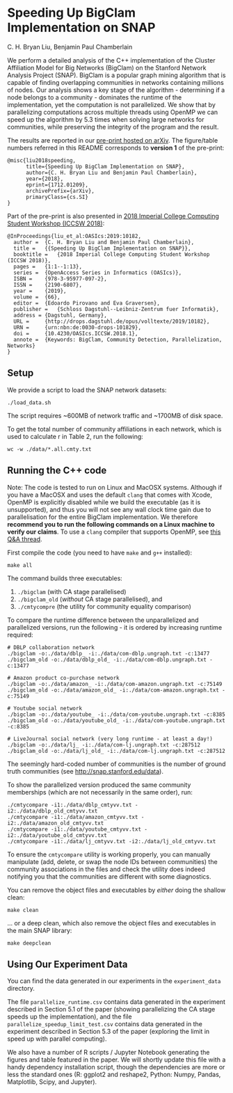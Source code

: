 # Speeding Up BigClam Implementation on SNAP


C. H. Bryan Liu, Benjamin Paul Chamberlain

We perform a detailed analysis of the C++ implementation of the Cluster Affiliation Model for Big Networks (BigClam) on the Stanford Network Analysis Project (SNAP). BigClam is a popular graph mining algorithm that is capable of finding overlapping communities in networks containing millions of nodes. Our analysis shows a key stage of the algorithm - determining if a node belongs to a community - dominates the runtime of the implementation, yet the computation is not parallelized. We show that by parallelizing computations across multiple threads using OpenMP we can speed up the algorithm by 5.3 times when solving large networks for communities, while preserving the integrity of the program and the result.

The results are reported in our [pre-print hosted on arXiv](https://arxiv.org/pdf/1712.01209v1.pdf). The figure/table numbers referred in this README corresponds to **version 1** of the pre-print:
```
@misc{liu2018speeding,
      title={Speeding Up BigClam Implementation on SNAP}, 
      author={C. H. Bryan Liu and Benjamin Paul Chamberlain},
      year={2018},
      eprint={1712.01209},
      archivePrefix={arXiv},
      primaryClass={cs.SI}
}
```

Part of the pre-print is also presented in [2018 Imperial College Computing Student Workshop (ICCSW 2018)](https://drops.dagstuhl.de/opus/volltexte/2019/10182/pdf/OASIcs-ICCSW-2018-1.pdf):
```
@InProceedings{liu_et_al:OASIcs:2019:10182,
  author =	{C. H. Bryan Liu and Benjamin Paul Chamberlain},
  title =	{{Speeding Up BigClam Implementation on SNAP}},
  booktitle =	{2018 Imperial College Computing Student Workshop (ICCSW 2018)},
  pages =	{1:1--1:13},
  series =	{OpenAccess Series in Informatics (OASIcs)},
  ISBN =	{978-3-95977-097-2},
  ISSN =	{2190-6807},
  year =	{2019},
  volume =	{66},
  editor =	{Edoardo Pirovano and Eva Graversen},
  publisher =	{Schloss Dagstuhl--Leibniz-Zentrum fuer Informatik},
  address =	{Dagstuhl, Germany},
  URL =		{http://drops.dagstuhl.de/opus/volltexte/2019/10182},
  URN =		{urn:nbn:de:0030-drops-101829},
  doi =		{10.4230/OASIcs.ICCSW.2018.1},
  annote =	{Keywords: BigClam, Community Detection, Parallelization, Networks}
}
```


## Setup

We provide a script to load the SNAP network datasets:

```
./load_data.sh
```

The script requires ~600MB of network traffic and ~1700MB of disk space. 

To get the total number of community affiliations in each network,
which is used to calculate r in Table 2, run the following:

```
wc -w ./data/*.all.cmty.txt
```


## Running the C++ code

Note: The code is tested to run on Linux and MacOSX systems. Although if you have a MacOSX and uses the default `clang` that comes with Xcode, OpenMP is explicitly disabled while we build the executable (as it is unsupported), and thus you will not see any wall clock time gain due to parallelisation for the entire BigClam implementation. 
We therefore **recommend you to run the following commands on a Linux machine to verify our claims**. To use a `clang` compiler that supports OpenMP, see [this Q&A thread](https://stackoverflow.com/questions/43555410/enable-openmp-support-in-clang-in-mac-os-x-sierra-mojave).

First compile the code (you need to have `make` and `g++` installed):

```
make all
```

The command builds three executables: 

1. `./bigclam` (with CA stage parallelised)
2. `./bigclam_old` (_without_ CA stage parallelised), and
3. `./cmtycompre` (the utility for community equality comparison)


To compare the runtime difference between the unparallelized and 
parallelized versions, run the following - it is ordered by increasing runtime required:

```
# DBLP collaboration network
./bigclam -o:./data/dblp_ -i:./data/com-dblp.ungraph.txt -c:13477
./bigclam_old -o:./data/dblp_old_ -i:./data/com-dblp.ungraph.txt -c:13477

# Amazon product co-purchase network
./bigclam -o:./data/amazon_ -i:./data/com-amazon.ungraph.txt -c:75149
./bigclam_old -o:./data/amazon_old_ -i:./data/com-amazon.ungraph.txt -c:75149

# Youtube social network
./bigclam -o:./data/youtube_ -i:./data/com-youtube.ungraph.txt -c:8385
./bigclam_old -o:./data/youtube_old_ -i:./data/com-youtube.ungraph.txt -c:8385

# LiveJournal social network (very long runtime - at least a day!)
./bigclam -o:./data/lj_ -i:./data/com-lj.ungraph.txt -c:287512
./bigclam_old -o:./data/lj_old_ -i:./data/com-lj.ungraph.txt -c:287512
```

The seemingly hard-coded number of communities is the number of ground truth communities (see http://snap.stanford.edu/data).

To show the parallelized version produced the same community memberships
(which are not necessarily in the same order), run:

```
./cmtycompare -i1:./data/dblp_cmtyvv.txt -i2:./data/dblp_old_cmtyvv.txt
./cmtycompare -i1:./data/amazon_cmtyvv.txt -i2:./data/amazon_old_cmtyvv.txt
./cmtycompare -i1:./data/youtube_cmtyvv.txt -i2:./data/youtube_old_cmtyvv.txt
./cmtycompare -i1:./data/lj_cmtyvv.txt -i2:./data/lj_old_cmtyvv.txt
```
To ensure the `cmtycompare` utility is working properly, you can manually manipulate (add, delete, or swap the node IDs between communities) the community associations in the files and check the utility does indeed notifying you that the communities are different with some diagnostics.

You can remove the object files and executables by _either_ doing the shallow clean:

```
make clean
```

... or a deep clean, which also remove the object files and executables in the main SNAP library:

```
make deepclean
```


## Using Our Experiment Data

You can find the data generated in our experiments in the `experiment_data` directory. 

The file `parallelize_runtime.csv` contains data generated in the experiment described in Section 5.1 of the paper (showing parallelizing the CA stage speeds up the implementation), and the file `parallelize_speedup_limit_test.csv` contains data generated in the experiment described in Section 5.3 of the paper (exploring the limit in speed up with parallel computing).

We also have a number of R scripts / Jupyter Notebook generating the figures and table featured in the paper. We will shortly update this file with a handy dependency installation script, though the dependencies are more or less the standard ones (R: ggplot2 and reshape2, Python: Numpy, Pandas, Matplotlib, Scipy, and Jupyter).
